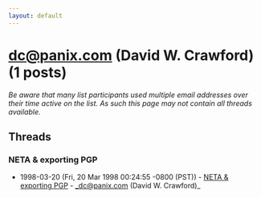 ```yaml
---
layout: default
---
```


# dc@panix.com (David W. Crawford) (1 posts)

_Be aware that many list participants used multiple email addresses over their time active on the list. As such this page may not contain all threads available._

## Threads

### NETA & exporting PGP
+ 1998-03-20 (Fri, 20 Mar 1998 00:24:55 -0800 (PST)) - [NETA & exporting PGP](/archive/1998/03/abea8c348aeffbdbeb88049aa1f9dc68e82939aa343baad666c5657860e15624) - _dc@panix.com (David W. Crawford)_

